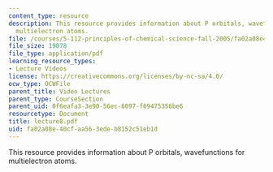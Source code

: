 ```yaml
---
content_type: resource
description: This resource provides information about P orbitals, wavefunctions for
  multielectron atoms.
file: /courses/5-112-principles-of-chemical-science-fall-2005/fa02a08e40cfaa563edeb8152c51eb1d_lecture8.pdf
file_size: 19078
file_type: application/pdf
learning_resource_types:
- Lecture Videos
license: https://creativecommons.org/licenses/by-nc-sa/4.0/
ocw_type: OCWFile
parent_title: Video Lectures
parent_type: CourseSection
parent_uid: 0f6eafa3-3e90-56ec-6097-f69475356be6
resourcetype: Document
title: lecture8.pdf
uid: fa02a08e-40cf-aa56-3ede-b8152c51eb1d
---
```

This resource provides information about P orbitals, wavefunctions for multielectron atoms.